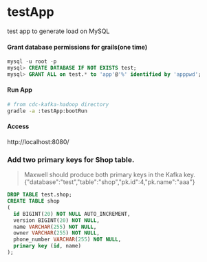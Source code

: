 testApp
=======

test app to generate load on MySQL


#### Grant database permissions for grails(one time)
```sql
mysql -u root -p
mysql> CREATE DATABASE IF NOT EXISTS test;
mysql> GRANT ALL on test.* to 'app'@'%' identified by 'apppwd';
```

#### Run App
```bash
# from cdc-kafka-hadoop directory
gradle -a :testApp:bootRun
```

#### Access
http://localhost:8080/


### Add two primary keys for Shop table.
> Maxwell should produce both primary keys in the Kafka key.
> {"database":"test","table":"shop","pk.id":4,"pk.name":"aaa"}

```sql
DROP TABLE test.shop;
CREATE TABLE shop
(
  id BIGINT(20) NOT NULL AUTO_INCREMENT,
  version BIGINT(20) NOT NULL,
  name VARCHAR(255) NOT NULL,
  owner VARCHAR(255) NOT NULL,
  phone_number VARCHAR(255) NOT NULL,
  primary key (id, name)
);
```
